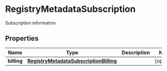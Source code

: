 

# RegistryMetadataSubscription

Subscription information

## Properties

| Name | Type | Description | Notes |
|------------ | ------------- | ------------- | -------------|
|**billing** | [**RegistryMetadataSubscriptionBilling**](RegistryMetadataSubscriptionBilling.md) |  |  [optional] |



